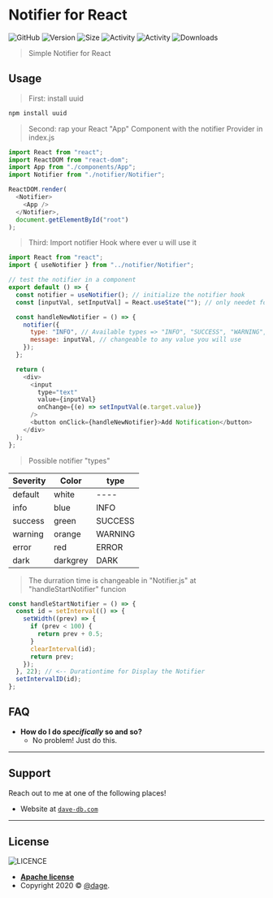 # Notifier for React

![GitHub](https://img.shields.io/cirrus/github/dage459/notifier/master)
![Version](https://img.shields.io/github/package-json/v/dage459/notifier)
![Size](https://img.shields.io/github/repo-size/dage459/notifier)
![Activity](https://img.shields.io/github/release-date/dage459/notifier)
![Activity](https://img.shields.io/github/last-commit/dage459/notifier)
![Downloads](https://img.shields.io/github/downloads/dage459/notifier/total)

> Simple Notifier for React

## Usage

> First: install uuid

```javascript
npm install uuid
```

> Second: rap your React "App" Component with the notifier Provider in index.js

```javascript
import React from "react";
import ReactDOM from "react-dom";
import App from "./components/App";
import Notifier from "./notifier/Notifier";

ReactDOM.render(
  <Notifier>
    <App />
  </Notifier>,
  document.getElementById("root")
);
```

> Third: Import notifier Hook where ever u will use it

```javascript
import React from "react";
import { useNotifier } from "../notifier/Notifier";

// test the notifier in a component
export default () => {
  const notifier = useNotifier(); // initialize the notifier hook
  const [inputVal, setInputVal] = React.useState(""); // only needet for testing

  const handleNewNotifier = () => {
    notifier({
      type: "INFO", // Available types => "INFO", "SUCCESS", "WARNING", "ERROR", "DARK", "DEFAULT"
      message: inputVal, // changeable to any value you will use
    });
  };

  return (
    <div>
      <input
        type="text"
        value={inputVal}
        onChange={(e) => setInputVal(e.target.value)}
      />
      <button onClick={handleNewNotifier}>Add Notification</button>
    </div>
  );
};
```

> Possible notifier "types"

| Severity | Color    | type    |
| -------- | -------- | ------- |
| default  | white    | ----    |
| info     | blue     | INFO    |
| success  | green    | SUCCESS |
| warning  | orange   | WARNING |
| error    | red      | ERROR   |
| dark     | darkgrey | DARK    |

> The durration time is changeable in "Notifier.js" at "handleStartNotifier" funcion

```javascript
const handleStartNotifier = () => {
  const id = setInterval(() => {
    setWidth((prev) => {
      if (prev < 100) {
        return prev + 0.5;
      }
      clearInterval(id);
      return prev;
    });
  }, 22); // <-- Durationtime for Display the Notifier
  setIntervalID(id);
};
```

## FAQ

- **How do I do _specifically_ so and so?**
  - No problem! Just do this.

---

## Support

Reach out to me at one of the following places!

- Website at <a href="https://github.com/dage459/notifier.git" target="_blank">`dave-db.com`</a>

---

## License

![LICENCE](https://img.shields.io/github/license/davedb459/davedb-app)

- **[Apache license](http://www.apache.org/licenses/LICENSE-2.0)**
- Copyright 2020 © <a href="https://github.com/dage459/notifier.git" target="_blank">@dage</a>.
